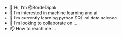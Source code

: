- 👋 Hi, I’m @BordeDipak
- 👀 I’m interested in machine learning and ai 
- 🌱 I’m currently learning python SQL ml data science
- 💞️ I’m looking to collaborate on ...
- 📫 How to reach me ...

<!---
BordeDipak/BordeDipak is a ✨ special ✨ repository because its `README.md` (this file) appears on your GitHub profile.
You can click the Preview link to take a look at your changes.
--->
